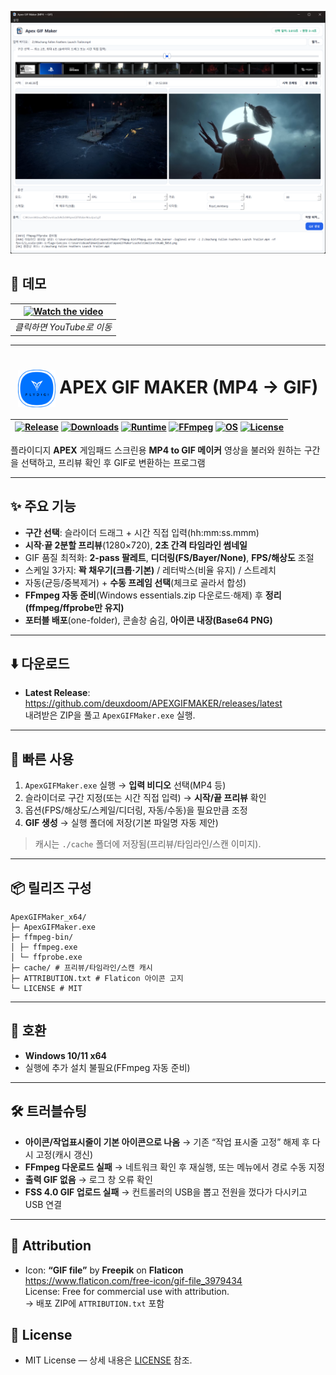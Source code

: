 <p align="center">
  <img src="main.png" alt="ApexGIFMaker 메인 UI" width="720">
</p>

## 🎥 데모

| [![Watch the video](https://img.youtube.com/vi/-bZaF1CrjNI/maxresdefault.jpg)](https://youtu.be/-bZaF1CrjNI "Apex GIF Maker Demo") |
|:--:|
| *클릭하면 YouTube로 이동* |

---

<h1 align=center>
  <img src="./logo.png" alt="APEX GIF MAKER Logo" width="60" style="vertical-align: middle;">
  APEX GIF MAKER (MP4 → GIF)
</h1>

| [![Release](https://img.shields.io/github/v/release/deuxdoom/APEXGIFMAKER?display_name=tag&sort=semver)](https://github.com/deuxdoom/APEXGIFMAKER/releases/latest) [![Downloads](https://img.shields.io/github/downloads/deuxdoom/APEXGIFMAKER/total?color=2ea44f)](https://github.com/deuxdoom/APEXGIFMAKER/releases) [![Runtime](https://img.shields.io/badge/Runtime-Embedded%20Python-blue)](https://python.org) [![FFmpeg](https://img.shields.io/badge/FFmpeg-Auto%20Setup-2ea44f?logo=ffmpeg&logoColor=white)](https://ffmpeg.org) [![OS](https://img.shields.io/badge/OS-Windows%2010%2F11%20x64-2ea44f?logo=windows&logoColor=white)](#) [![License](https://img.shields.io/badge/License-MIT-informational)](./LICENSE) |
|:--:|

플라이디지 **APEX** 게임패드 스크린용 **MP4 to GIF 메이커**
영상을 불러와 원하는 구간을 선택하고, 프리뷰 확인 후 GIF로 변환하는 프로그램

---

## ✨ 주요 기능
- **구간 선택**: 슬라이더 드래그 + 시간 직접 입력(hh:mm:ss.mmm)
- **시작·끝 2분할 프리뷰**(1280×720), **2초 간격 타임라인 썸네일**
- GIF 품질 최적화: **2-pass 팔레트**, **디더링(FS/Bayer/None)**, **FPS/해상도** 조절
- 스케일 3가지: **꽉 채우기(크롭·기본)** / 레터박스(비율 유지) / 스트레치
- 자동(균등/중복제거) + **수동 프레임 선택**(체크로 골라서 합성)
- **FFmpeg 자동 준비**(Windows essentials.zip 다운로드·해제) 후 **정리(ffmpeg/ffprobe만 유지)**
- **포터블 배포**(one-folder), 콘솔창 숨김, **아이콘 내장(Base64 PNG)**

---

## ⬇️ 다운로드
- **Latest Release**: https://github.com/deuxdoom/APEXGIFMAKER/releases/latest  
  내려받은 ZIP을 풀고 `ApexGIFMaker.exe` 실행.

---

## 🚀 빠른 사용
1. `ApexGIFMaker.exe` 실행 → **입력 비디오** 선택(MP4 등)
2. 슬라이더로 구간 지정(또는 시간 직접 입력) → **시작/끝 프리뷰** 확인
3. 옵션(FPS/해상도/스케일/디더링, 자동/수동)을 필요만큼 조정
4. **GIF 생성** → 실행 폴더에 저장(기본 파일명 자동 제안)

> 캐시는 `./cache` 폴더에 저장됨(프리뷰/타임라인/스캔 이미지).

---

## 📦 릴리즈 구성
```text
ApexGIFMaker_x64/
├─ ApexGIFMaker.exe
├─ ffmpeg-bin/
│ ├─ ffmpeg.exe
│ └─ ffprobe.exe
├─ cache/ # 프리뷰/타임라인/스캔 캐시
├─ ATTRIBUTION.txt # Flaticon 아이콘 고지
└─ LICENSE # MIT
```

---

## 🧩 호환
- **Windows 10/11 x64**
- 실행에 추가 설치 불필요(FFmpeg 자동 준비)

---

## 🛠 트러블슈팅
- **아이콘/작업표시줄이 기본 아이콘으로 나옴** → 기존 “작업 표시줄 고정” 해제 후 다시 고정(캐시 갱신)
- **FFmpeg 다운로드 실패** → 네트워크 확인 후 재실행, 또는 메뉴에서 경로 수동 지정
- **출력 GIF 없음** → 로그 창 오류 확인
- **FSS 4.0 GIF 업로드 실패** → 컨트롤러의 USB을 뽑고 전원을 껐다가 다시키고 USB 연결

---

## 📝 Attribution
- Icon: **“GIF file”** by **Freepik** on **Flaticon**  
  https://www.flaticon.com/free-icon/gif-file_3979434  
  License: Free for commercial use with attribution.  
  → 배포 ZIP에 `ATTRIBUTION.txt` 포함

## 📄 License
- MIT License — 상세 내용은 [LICENSE](./LICENSE) 참조.